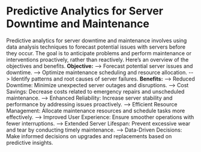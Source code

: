 # Predictive Analytics for Server Downtime and Maintenance
Predictive analytics for server downtime and maintenance involves using data analysis techniques to forecast potential issues with servers before they occur. The goal is to anticipate problems and perform maintenance or interventions proactively, rather than reactively. Here’s an overview of the objectives and benefits.
**Objective:**
--> Forecast potential server issues and downtime.
--> Optimize maintenance scheduling and resource allocation.
--> Identify patterns and root causes of server failures.
**Benefits:**
--> Reduced Downtime: Minimize unexpected server outages and disruptions.
--> Cost Savings: Decrease costs related to emergency repairs and unscheduled maintenance.
--> Enhanced Reliability: Increase server stability and performance by addressing issues proactively.
--> Efficient Resource Management: Allocate maintenance resources and schedule tasks more effectively.
--> Improved User Experience: Ensure smoother operations with fewer interruptions.
--> Extended Server Lifespan: Prevent excessive wear and tear by conducting timely maintenance.
--> Data-Driven Decisions: Make informed decisions on upgrades and replacements based on predictive insights.
